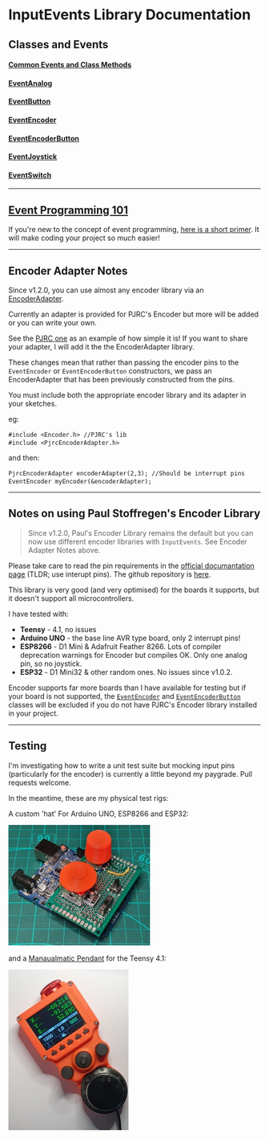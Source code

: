 # InputEvents Library Documentation


## Classes and Events
#### [Common Events and Class Methods](Common.md)
#### [EventAnalog](EventAnalog.md)
#### [EventButton](EventButton.md)
#### [EventEncoder](EventEncoder.md)
#### [EventEncoderButton](EventEncoderButton.md)
#### [EventJoystick](EventJoystick.md)
#### [EventSwitch](EventSwitch.md)

----

## [Event Programming 101](EventProgramming101.md)
If you're new to the concept of event programming, [here is a short primer](EventProgramming101.md). It will make coding your project so much easier!

----

## Encoder Adapter Notes

Since v1.2.0, you can use almost any encoder library via an [EncoderAdapter](https://github.com/Stutchbury/EncoderAdapter). 

Currently an adapter is provided for PJRC's Encoder but more will be added or you can write your own.

See the [PJRC one](https://github.com/Stutchbury/EncoderAdapter/blob/main/src/PjrcEncoderAdapter.cpp) as an example of how simple it is! If you want to share your adapter, I will add it the the EncoderAdapter library.

These changes mean that rather than passing the encoder pins to the `EventEncoder` or `EventEncoderButton` constructors, we pass an EncoderAdapter that has been previously constructed from the pins.

You must include both the appropriate encoder library and its adapter in your sketches.

eg:

```
#include <Encoder.h> //PJRC's lib
#include <PjrcEncoderAdapter.h>
```
and then:
```
PjrcEncoderAdapter encoderAdapter(2,3); //Should be interrupt pins
EventEncoder myEncoder(&encoderAdapter);
```

----

## Notes on using Paul Stoffregen's Encoder Library

> Since v1.2.0, Paul's Encoder Library remains the default but you can now use different encoder libraries with `InputEvents`. See Encoder Adapter Notes above.

Please take care to read the pin requirements in the [official documantation page](https://www.pjrc.com/teensy/td_libs_Encoder.html) (TLDR; use interupt pins). The github repository is [here](https://github.com/paulstoffregen/Encoder).

This library is very good (and very optimised) for the boards it supports, but it doesn't support all microcontrollers.

I have tested with:

- **Teensy** - 4.1, no issues
- **Arduino UNO** - the base line AVR type board, only 2 interrupt pins!
- **ESP8266** - D1 Mini & Adafruit Feather 8266. Lots of compiler deprecation warnings for Encoder but compiles OK. Only one analog pin, so no joystick.
- **ESP32** - D1 Mini32 & other random ones. No issues since v1.0.2.

Encoder supports far more boards than I have available for testing but if your board is not supported, the [`EventEncoder`](EventEncoder.md) and [`EventEncoderButton`](EventEncoderButton.md) classes will be excluded if you do not have PJRC's Encoder library installed in your project.

----


## Testing

I'm investigating how to write a unit test suite but mocking input pins (particularly for the encoder) is currently a little beyond my paygrade. Pull requests welcome.

In the meantime, these are my physical test rigs:

A custom 'hat' For Arduino UNO, ESP8266 and ESP32:

![Test Rig](../images/test-rig.jpg)

and a [Manaualmatic Pendant](https://github.com/Stutchbury/Manualmatic-Pendant) for the Teensy 4.1:

![Manualmatic Pendant](../images/manualmatic.jpg)
